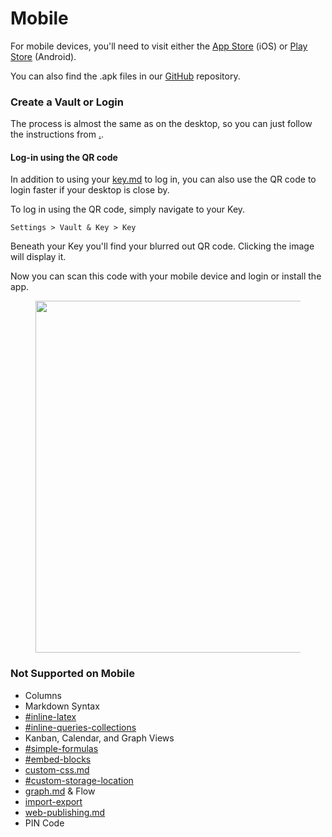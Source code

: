 # Mobile

For mobile devices, you'll need to visit either the [App Store](https://apps.apple.com/gb/app/anytype-the-everything-app/id6449487029) (iOS) or [Play Store](https://play.google.com/store/apps/details?id=io.anytype.app\&amp%3Bhl=es) (Android).

You can also find the .apk files in our [GitHub](https://github.com/anyproto/anytype-kotlin/releases) repository.&#x20;

### Create a Vault or Login

The process is almost the same as on the desktop, so you can just follow the instructions from [.](./ "mention").

#### Log-in using the QR code

In addition to using your [key.md](key.md "mention") to log in, you can also use the QR code to login faster if your desktop is close by.

To log in using the QR code, simply navigate to your Key.

`Settings > Vault & Key > Key`

Beneath your Key you'll find your blurred out QR code. Clicking the image will display it.

Now you can scan this code with your mobile device and login or install the app.

<figure><img src="../../../.gitbook/assets/image (87).png" alt="" width="563"><figcaption></figcaption></figure>

### **Not Supported on Mobile**

* Columns
* Markdown Syntax
* [#inline-latex](../../advanced/feature-list-by-platform/other-features.md#inline-latex "mention")
* [#inline-queries-collections](../../advanced/feature-list-by-platform/other-features.md#inline-queries-collections "mention")
* Kanban, Calendar, and Graph Views
* [#simple-formulas](../../advanced/feature-list-by-platform/other-features.md#simple-formulas "mention")
* [#embed-blocks](../../advanced/feature-list-by-platform/other-features.md#embed-blocks "mention")
* [custom-css.md](../../advanced/feature-list-by-platform/custom-css.md "mention")
* [#custom-storage-location](../../advanced/feature-list-by-platform/other-features.md#custom-storage-location "mention")
* [graph.md](../../advanced/feature-list-by-platform/graph.md "mention") & Flow
* [import-export](../../advanced/data-and-security/import-export/ "mention")
* [web-publishing.md](../../web-publishing.md "mention")
* PIN Code
